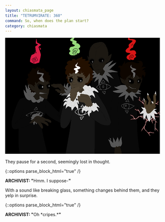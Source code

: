 ```yaml
---
layout: chiasmata_page
title: "TETRUMVIRATE: 360"
command: So, when does the plan start?
category: chiasmata
---
```


![360](/chiasmata/images/narrative/358.png)

They pause for a second, seemingly lost in thought.

{::options parse_block_html="true" /}
<div class="dialogue">
<b>ARCHIVIST: "</b>Hmm. I suppose-<b>"</b>
</div>

With a sound like breaking glass, something changes behind them, and they yelp in surprise.

{::options parse_block_html="true" /}
<div class="dialogue">
<b>ARCHIVIST: "</b>Oh *cripes.*<b>"</b>
</div>